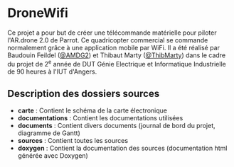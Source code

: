 DroneWifi
=========

Ce projet a pour but de créer une télécommande matérielle pour piloter l'AR.drone 2.0 de Parrot. Ce quadricopter commercial se commande normalement grâce à une application mobile par WiFi.
Il a été réalisé par Baudouin Feildel ([@AMDG2](https://twitter.com/amdg2)) et Thibaut Marty ([@ThibMarty](https://twitter.com/ThibMarty)) dans le cadre du projet de 2<sup>e</sup> année de DUT Génie Electrique et Informatique Industrielle de 90 heures à l'IUT d'Angers.

Description des dossiers sources
--------------------------------

- **carte** : Contient le schéma de la carte électronique
- **documentations** : Contient les documentations utilisées
- **documents** : Contient divers documents (journal de bord du projet, diagramme de Gantt)
- **sources** : Contient toutes les sources
- **doxygen** : Contient la documentation des sources (documentation html générée avec Doxygen)
